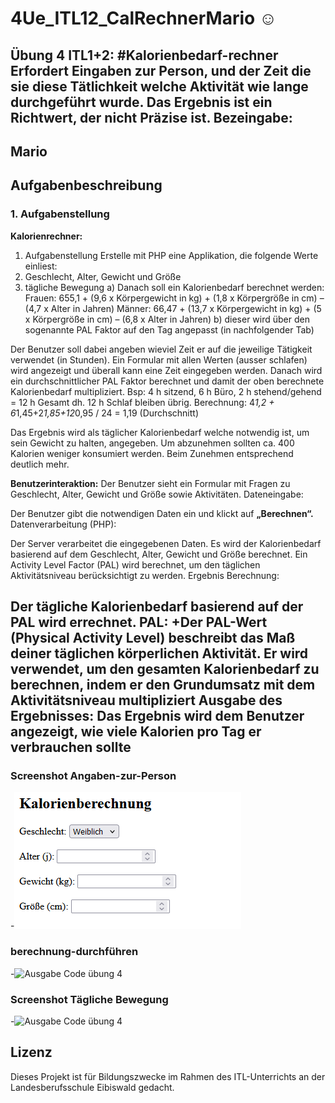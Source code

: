 # 4Ue_ITL12_CalRechnerMario ☺
Übung 4 ITL1+2:
#Kalorienbedarf-rechner
Erfordert Eingaben zur Person, und der Zeit die sie diese Tätlichkeit welche Aktivität wie lange durchgeführt wurde.
Das Ergebnis ist ein Richtwert, der nicht Präzise ist.
Bezeingabe: 
-----
## Mario
## Aufgabenbeschreibung
### 1.	Aufgabenstellung
**Kalorienrechner:**
1.	Aufgabenstellung
Erstelle mit PHP eine Applikation, die folgende Werte einliest:
1.	Geschlecht, Alter, Gewicht und Größe
2.	tägliche Bewegung 
a)	Danach soll ein Kalorienbedarf berechnet werden:
Frauen: 655,1 + (9,6 x Körpergewicht in kg) + (1,8 x Körpergröße in cm) – (4,7 x Alter in Jahren)
Männer: 66,47 + (13,7 x Körpergewicht in kg) + (5 x Körpergröße in cm) – (6,8 x Alter in Jahren)
b)	dieser wird über den sogenannte PAL Faktor auf den Tag angepasst (in nachfolgender Tab)

Der Benutzer soll dabei angeben wieviel Zeit er auf die jeweilige Tätigkeit verwendet (in Stunden). Ein Formular mit allen Werten (ausser schlafen) wird angezeigt und überall kann eine Zeit eingegeben werden. Danach wird ein durchschnittlicher PAL Faktor berechnet und damit der oben berechnete Kalorienbedarf multipliziert.
Bsp: 4 h sitzend, 6 h Büro, 2 h stehend/gehend = 12 h Gesamt dh. 12 h Schlaf bleiben übrig. Berechnung: 4*1,2 + 6*1,45+2*1,85+12*0,95 / 24 = 1,19 (Durchschnitt)

Das Ergebnis wird als täglicher Kalorienbedarf welche notwendig ist, um sein Gewicht zu halten, angegeben.
Um abzunehmen sollten ca. 400 Kalorien weniger konsumiert werden. Beim Zunehmen entsprechend deutlich mehr.


**Benutzerinteraktion:**
Der Benutzer sieht ein Formular mit Fragen zu Geschlecht, Alter, Gewicht und Größe sowie Aktivitäten.
Dateneingabe:

Der Benutzer gibt die notwendigen Daten ein und klickt auf **„Berechnen“.**
Datenverarbeitung (PHP):

Der Server verarbeitet die eingegebenen Daten.
Es wird der Kalorienbedarf basierend auf dem Geschlecht, Alter, Gewicht und Größe berechnet.
Ein Activity Level Factor (PAL) wird berechnet, um den täglichen Aktivitätsniveau berücksichtigt zu werden.
Ergebnis Berechnung:

**Der tägliche Kalorienbedarf basierend auf der PAL wird errechnet.**
PAL:
+Der PAL-Wert (Physical Activity Level) beschreibt das Maß deiner täglichen körperlichen Aktivität. Er wird verwendet, um den gesamten Kalorienbedarf zu berechnen, indem er den Grundumsatz mit dem Aktivitätsniveau multipliziert
**Ausgabe des Ergebnisses:**
Das Ergebnis wird dem Benutzer angezeigt, wie viele Kalorien pro Tag er verbrauchen sollte
-----------------------------------------------

### Screenshot Angaben-zur-Person
-![Ausgabe Code übung 4](https://github.com/Xoisi/4Ue_ITL12_CalRechnerMario/blob/main/Angaben-zur-Person.png)
### berechnung-durchführen
-![Ausgabe Code übung 4](https://github.com/Xoisi/4Ue_ITL12_CalRechnerMario/blob/main/berechnung-durchf%C3%BChren.png)
### Screenshot Tägliche Bewegung
-![Ausgabe Code übung 4](https://github.com/Xoisi/4Ue_ITL12_CalRechnerMario/blob/main/T%C3%A4gliche%20Bewegung.png)

## Lizenz
Dieses Projekt ist für Bildungszwecke im Rahmen des ITL-Unterrichts an der Landesberufsschule Eibiswald gedacht.
